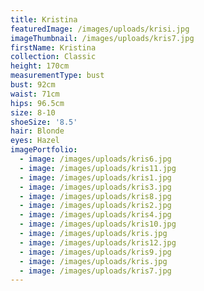 ```yaml
---
title: Kristina
featuredImage: /images/uploads/krisi.jpg
imageThumbnail: /images/uploads/kris7.jpg
firstName: Kristina
collection: Classic
height: 170cm
measurementType: bust
bust: 92cm
waist: 71cm
hips: 96.5cm
size: 8-10
shoeSize: '8.5'
hair: Blonde
eyes: Hazel
imagePortfolio:
  - image: /images/uploads/kris6.jpg
  - image: /images/uploads/kris11.jpg
  - image: /images/uploads/kris1.jpg
  - image: /images/uploads/kris3.jpg
  - image: /images/uploads/kris8.jpg
  - image: /images/uploads/kris2.jpg
  - image: /images/uploads/kris4.jpg
  - image: /images/uploads/kris10.jpg
  - image: /images/uploads/kris.jpg
  - image: /images/uploads/kris12.jpg
  - image: /images/uploads/kris9.jpg
  - image: /images/uploads/kris.jpg
  - image: /images/uploads/kris7.jpg
---
```


